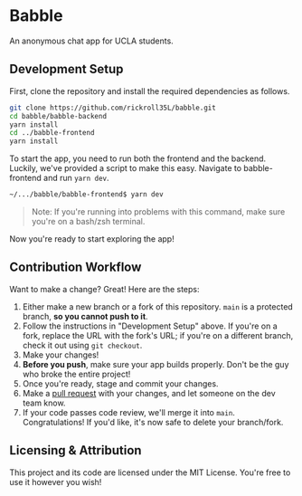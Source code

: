 # Babble
An anonymous chat app for UCLA students.

## Development Setup
First, clone the repository and install the required dependencies as follows.

```sh
git clone https://github.com/rickroll35L/babble.git
cd babble/babble-backend
yarn install
cd ../babble-frontend
yarn install
```

To start the app, you need to run both the frontend and the backend. Luckily, we've provided a script to make this easy. Navigate to babble-frontend and run `yarn dev`.

```sh
~/.../babble/babble-frontend$ yarn dev
```

> Note: If you're running into problems with this command, make sure you're on a bash/zsh terminal.

Now you're ready to start exploring the app!

## Contribution Workflow

Want to make a change? Great! Here are the steps:

1. Either make a new branch or a fork of this repository. `main` is a protected branch, **so you cannot push to it**.
2. Follow the instructions in "Development Setup" above. If you're on a fork, replace the URL with the fork's URL; if you're on a different branch, check it out using `git checkout`.
3. Make your changes!
4. **Before you push**, make sure your app builds properly. Don't be the guy who broke the entire project!
5. Once you're ready, stage and commit your changes.
6. Make a [pull request](https://github.com/rickroll35L/babble/pulls) with your changes, and let someone on the dev team know. 
7. If your code passes code review, we'll merge it into `main`. Congratulations! If you'd like, it's now safe to delete your branch/fork.

## Licensing & Attribution
This project and its code are licensed under the MIT License. You're free to use it however you wish!